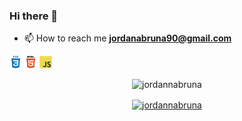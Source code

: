 ### Hi there 👋

- 📫 How to reach me **jordanabruna90@gmail.com**

<p align="left">
<img src="https://raw.githubusercontent.com/devicons/devicon/master/icons/css3/css3-plain-wordmark.svg" alt="css3"  width="20" height="20"/>
<img src="https://raw.githubusercontent.com/devicons/devicon/master/icons/html5/html5-original-wordmark.svg" alt="html5"  width="20" height="20"/>
<img src="https://raw.githubusercontent.com/devicons/devicon/master/icons/javascript/javascript-original.svg" alt="javascript" width="20" height="20"/>
<p align="center">
<img src="https://github-readme-stats.vercel.app/api?username=jordannabruna&show_icons=true" alt="jordannabruna"/> 
</p>

<p align="center">
<a href="https://www.linkedin.com/in/jordanna-gon%C3%A7alves-5bb8241a2/" target="blank"><img align="center" src="https://cdn.jsdelivr.net/npm/simple-icons@3.0.1/icons/linkedin.svg" alt="jordannabruna" height="20" width="20" /></a>
</p>
